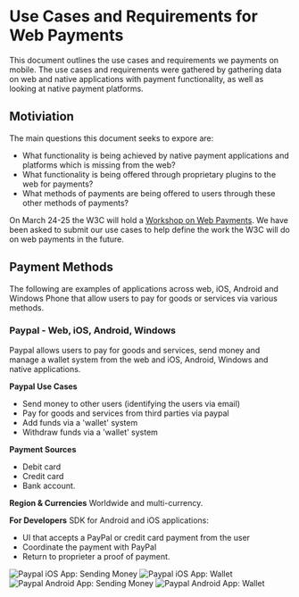 Use Cases and Requirements for Web Payments
==================

This document outlines the use cases and requirements we payments on mobile. The use cases and requirements were gathered by gathering data on web and native applications with payment functionality, as well as looking at native payment platforms. 


## Motiviation
The main questions this document seeks to expore are:
* What functionality is being achieved by native payment applications and platforms which is missing from the web?
* What functionality is being offered through proprietary plugins to the web for payments?
* What methods of payments are being offered to users through these other methods of payments?

On March 24-25 the W3C will hold a [Workshop on Web Payments](http://www.w3.org/2013/10/payments/Overview.html). We have been asked to submit our use cases to help define the work the W3C will do on web payments in the future. 

## Payment Methods

The following are examples of applications across web, iOS, Android and Windows Phone that allow users to pay for goods or services via various methods. 

### Paypal - Web, iOS, Android, Windows
Paypal allows users to pay for goods and services, send money and manage a wallet system from the web and iOS, Android, Windows and native applications.

__Paypal Use Cases__
* Send money to other users (identifying the users via email)
* Pay for goods and services from third parties via paypal
* Add funds via a 'wallet' system
* Withdraw funds via a 'wallet' system

__Payment Sources__
* Debit card
* Credit card 
* Bank account.

__Region & Currencies__
Worldwide and multi-currency.

__For Developers__
SDK for Android and iOS applications:
* UI that accepts a PayPal or credit card payment from the user
* Coordinate the payment with PayPal
* Return to proprieter a proof of payment.

![Paypal iOS App: Sending Money](images/paypaliOSsend.jpeg) 
![Paypal iOS App: Wallet](images/paypaliOSwallet.jpeg) 
![Paypal Android App: Sending Money](images/paypalAndsend.webp) 
![Paypal Android App: Wallet](images/paypalAndwallet.webp) 